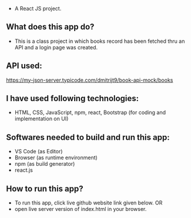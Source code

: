 - A React JS project.

## What does this app do?
- This is a class project in which books record has been fetched thru an API and a login page was created.

## API used:
 https://my-json-server.typicode.com/dmitrijt9/book-api-mock/books

## I have used following technologies:
- HTML, CSS, JavaScript, npm, react, Bootstrap (for coding and implementation on UI)

## Softwares needed to build and run this app:
- VS Code (as Editor)
- Browser (as runtime environment)
- npm (as build generator)
- react.js

## How to run this app?
- To run this app, click live github website link given below.
OR
- open live server version of index.html in your browser.


